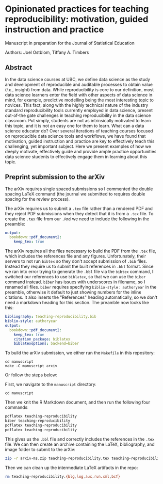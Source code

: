 # Opinionated practices for teaching reproducibility: motivation, guided instruction and practice
Manuscript in preparation for the Journal of Statistical Education

Authors: Joel Ostblom, Tiffany A. Timbers

## Abstract

In the data science courses at UBC, we define data science as the study 
and development of reproducible and auditable processes to obtain value 
(*i.e.,* insight) from data. While reproducibility is core to our definition, 
most data science learners enter the field with other aspects of data science in mind, 
for example, predictive modelling being the most interesting topic to novices. 
This fact, along with the highly technical nature 
of the industry standard reproducibility tools currently employed in data science, 
present out-of-the gate challenges in teaching reproducibility in the data science classroom. 
Put simply, students are not as intrinsically motivated to learn this topic, 
and it is not an easy one for them to learn. What can a data science educator do? 
Over several iterations of teaching courses focused on reproducible data science tools and workflows, 
we have found that motivation, guided instruction 
and practice are key to effectively teach this challenging, yet important subject. 
Here we present examples of how we deeply motivate, effectively guide
and provide ample practice opportunities data science students 
to effectively engage them in learning about this topic. 

## Preprint submission to the arXiv

The arXiv requires single spaced submissions so I commented the double spacing LaTeX command
(the journal we submitted to requires double spacing for the review process).

The arXiv requires us to submit a `.tex` file rather than a rendered PDF
and they reject PDF submissions when they detect that it is from a `.tex` file.
To create the `.tex` file from our `.Rmd`
we need to include the following in the preamble:

```yaml
output:
  bookdown::pdf_document2:
    keep_tex: true
```

The arXiv requires all the files necessary to build the PDF from the `.tex` file,
which includes the references file and any figures.
Unfortunately,
their servers to not run `bibtex` so they don't accept submission of `.bib` files.
Instead they require us to submit the built references in `.bbl` format.
Since we ran into error trying to generate the `.bbl` file via the `bibtex` command,
I switched our references to use `biblatex`,
so that we can use the `biber` command instead.
`biber` has issues with underscores in filename,
so I renamed all files.
`biber` requires specifying `biblio-style: authoryear` in the preamble,
otherwise it default to just showing numbers for the inline citations.
It also inserts the "References" heading automatically,
so we don't need a markdown heading for this section.
The preamble now looks like this:

```yaml
bibliography: teaching-reproducibility.bib
biblio-style: authoryear
output:
  bookdown::pdf_document2:
    keep_tex: true
    citation_package: biblatex
    biblatexoptions: backend=biber
```

To build the arXiv submission,
we either run the `Makefile` in this repository:

```
cd manuscript
make -C manuscript arxiv
```

Or follow the steps below:

First, we navigate 
to the `manuscript` directory:

```
cd manuscript
```

Then we knit the R Markdown document,
and then run the following four commands:

```bash
pdflatex teaching-reproducibility
biber teaching-reproducibility
pdflatex teaching-reproducibility
pdflatex teaching-reproducibility
```

This gives us the `.bbl` file and correctly includes the references in the `.tex` file.
We can then create an archive
containing the LaTeX, bibliography, and image folder to submit to the arXiv:

```bash
zip -r arxiv-ms.zip teaching-reproducibility.tex teaching-reproducibility.bbl img
```

Then we can clean up the intermediate LaTeX artifacts in the repo:

```bash
rm teaching-reproducibility.{blg,log,aux,run.xml,bcf}
```
